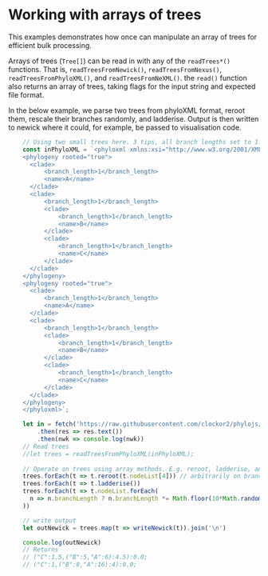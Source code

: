 # Working with arrays of trees
This examples demonstrates how once can manipulate an array of trees for efficient bulk processing.

Arrays of trees (`Tree[]`) can be read in with any of the `readTrees*()` functions. That is, `readTreesFromNewick()`, `readTreesFromNexus()`, `readTreesFromPhyloXML()`, and `readTreesFromNeXML()`. the `read()` function also returns an array of trees, taking flags for the input string and expected file format.

In the below example, we parse two trees from phyloXML format, reroot them, rescale their branches randomly, and ladderise. Output is then written to newick where it could, for example, be passed to visualisation code.

```typescript
    // Using two small trees here. 3 tips, all branch lengths set to 1.
    const inPhyloXML = `<phyloxml xmlns:xsi="http://www.w3.org/2001/XMLSchema-instance" xmlns="http://www.phyloxml.org" xsi:schemaLocation="http://www.phyloxml.org http://www.phyloxml.org/1.10/phyloxml.xsd">
    <phylogeny rooted="true">
      <clade>
          <branch_length>1</branch_length>
          <name>A</name>
      </clade>
      <clade>
          <branch_length>1</branch_length>
          <clade>
              <branch_length>1</branch_length>
              <name>B</name>
          </clade>
          <clade>
              <branch_length>1</branch_length>
              <name>C</name>
          </clade>
      </clade>
    </phylogeny>
    <phylogeny rooted="true">
      <clade>
          <branch_length>1</branch_length>
          <name>A</name>
      </clade>
      <clade>
          <branch_length>1</branch_length>
          <clade>
              <branch_length>1</branch_length>
              <name>B</name>
          </clade>
          <clade>
              <branch_length>1</branch_length>
              <name>C</name>
          </clade>
      </clade>
    </phylogeny>
    </phyloxml>`;

    let in = fetch('https://raw.githubusercontent.com/clockor2/phylojs/main/test/data/egTree.nwk')
        .then(res => res.text())
        .then(nwk => console.log(nwk))
    // Read trees
    //let trees = readTreesFromPhyloXML(inPhyloXML);
    
    // Operate on trees using array methods. E.g. reroot, ladderise, and scale branch lengths randomly
    trees.forEach(t => t.reroot(t.nodeList[4])) // arbitrarily on branch to 4th node
    trees.forEach(t => t.ladderise())
    trees.forEach(t => t.nodeList.forEach(
      n => n.branchLength ? n.branchLength *= Math.floor(10*Math.random() + 1) : 0
    ))

    // write output
    let outNewick = trees.map(t => writeNewick(t)).join('\n')

    console.log(outNewick)
    // Returns
    // ("C":1.5,("B":5,"A":6):4.5):0.0;
    // ("C":1,("B":8,"A":16):4):0.0;
```